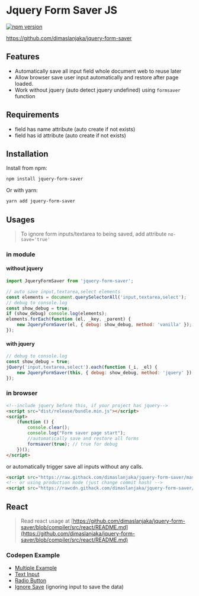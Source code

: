 # Jquery Form Saver JS

[![npm version](https://img.shields.io/npm/v/jquery-form-saver.svg)](https://www.npmjs.com/package/jquery-form-saver)

https://github.com/dimaslanjaka/jquery-form-saver

## Features

-   Automatically save all input field whole document web to reuse later
-   Allow browser save user input automatically and restore after page loaded.
-   Work without jquery (auto detect jquery undefined) using `formsaver` function

## Requirements

-   field has name attribute (auto create if not exists)
-   field has id attribute (auto create if not exists)

## Installation

Install from npm:

```bash
npm install jquery-form-saver
```

Or with yarn:

```bash
yarn add jquery-form-saver
```

## Usages

> To ignore form inputs/textarea to being saved, add attribute `no-save='true'`

### in module
#### without jquery

```js
import JqueryFormSaver from 'jquery-form-saver';

// auto save input,textarea,select elements
const elements = document.querySelectorAll('input,textarea,select');
// debug to console.log
const show_debug = true;
if (show_debug) console.log(elements);
elements.forEach(function (el, _key, _parent) {
    new JqueryFormSaver(el, { debug: show_debug, method: 'vanilla' });
});
```

#### with jquery

```js
// debug to console.log
const show_debug = true;
jQuery('input,textarea,select').each(function (_i, _el) {
    new JqueryFormSaver(this, { debug: show_debug, method: 'jquery' });
});
```

### in browser

```html
<!--include jquery before this, if your project has jquery-->
<script src="dist/release/bundle.min.js"></script>
<script>
    (function () {
        console.clear();
        console.log("Form saver page start");
        //automatically save and restore all forms
        formsaver(true); // true for debug
    })();
</script>
```

or automatically trigger save all inputs without any calls.

```html
<script src="https://raw.githack.com/dimaslanjaka/jquery-form-saver/master/dist/release/autosave.js"></script>
<!-- or using production mode (just change commit hash) -->
<script src="https://rawcdn.githack.com/dimaslanjaka/jquery-form-saver/38176c68300c834d6692953a1be7407caed01832/dist/release/autosave.js"></script>
```

## React

> Read react usage at [https://github.com/dimaslanjaka/jquery-form-saver/blob/compiler/src/react/README.md](https://github.com/dimaslanjaka/jquery-form-saver/blob/compiler/src/react/README.md)

### Codepen Example
- [Multiple Example](http://dimaslanjaka.github.io/jquery-form-saver/)
- [Text Input](https://codepen.io/dimaslanjaka/pen/qBNOoOe?editors=1010)
- [Radio Button](https://codepen.io/dimaslanjaka/pen/LYjbjvr)
- [Ignore Save](https://www.webmanajemen.com/jquery-form-saver/ignore.html) (ignoring input to save the data)
